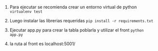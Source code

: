 1. Para ejecutar se recomienda crear un entorno virtual de python
`virtualenv test`

2. Luego instalar las librerias requeridas
`pip install -r requirements.txt`

3. Ejecutar app.py para crear la tabla poblarla y utilizar el front
`python app.py`

4. la ruta al front es localhost:5001/<id>